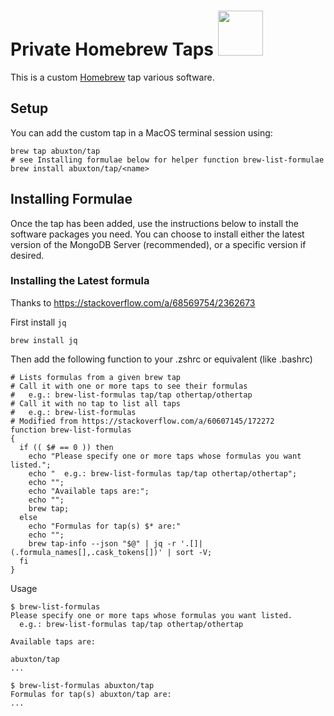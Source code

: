 # Private Homebrew Taps <img src="https://brew.sh/assets/img/homebrew-256x256.png" height="72">

This is a custom [Homebrew](https://brew.sh) tap various software.

## Setup

You can add the custom tap in a MacOS terminal session using:

```shell
brew tap abuxton/tap
# see Installing formulae below for helper function brew-list-formulae
brew install abuxton/tap/<name>
```

## Installing Formulae

Once the tap has been added, use the instructions below to install the software packages you need. You can choose to install either the latest version of the MongoDB Server (recommended), or a specific version if desired.

### Installing the Latest formula

Thanks to <https://stackoverflow.com/a/68569754/2362673>

First install `jq`

```shell
brew install jq
```

Then add the following function to your .zshrc or equivalent (like .bashrc)

```shell
# Lists formulas from a given brew tap
# Call it with one or more taps to see their formulas
#   e.g.: brew-list-formulas tap/tap othertap/othertap
# Call it with no tap to list all taps
#   e.g.: brew-list-formulas
# Modified from https://stackoverflow.com/a/60607145/172272
function brew-list-formulas
{
  if (( $# == 0 )) then
    echo "Please specify one or more taps whose formulas you want listed.";
    echo "  e.g.: brew-list-formulas tap/tap othertap/othertap";
    echo "";
    echo "Available taps are:";
    echo "";
    brew tap;
  else
    echo "Formulas for tap(s) $* are:"
    echo "";
    brew tap-info --json "$@" | jq -r '.[]|(.formula_names[],.cask_tokens[])' | sort -V;
  fi
}
```

Usage

```shell
$ brew-list-formulas
Please specify one or more taps whose formulas you want listed.
  e.g.: brew-list-formulas tap/tap othertap/othertap

Available taps are:

abuxton/tap
...

$ brew-list-formulas abuxton/tap
Formulas for tap(s) abuxton/tap are:
...

```
